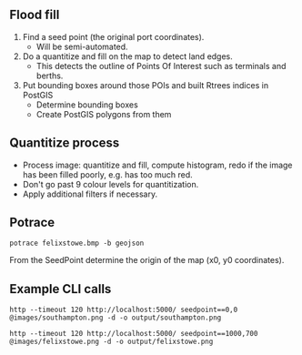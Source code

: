 ## Flood fill

1. Find a seed point (the original port coordinates).
    - Will be semi-automated.
2. Do a quantitize and fill on the map to detect land edges.
    - This detects the outline of Points Of Interest such as terminals and berths.
3. Put bounding boxes around those POIs and built Rtrees indices in PostGIS
    - Determine bounding boxes
    - Create PostGIS polygons from them


## Quantitize process

- Process image: quantitize and fill, compute histogram,
  redo if the image has been filled poorly, e.g. has too much red.
- Don't go past 9 colour levels for quantitization.
- Apply additional filters if necessary.


## Potrace

    potrace felixstowe.bmp -b geojson


From the SeedPoint determine the origin of the map (x0, y0 coordinates).


## Example CLI calls

    http --timeout 120 http://localhost:5000/ seedpoint==0,0 @images/southampton.png -d -o output/southampton.png

    http --timeout 120 http://localhost:5000/ seedpoint==1000,700 @images/felixstowe.png -d -o output/felixstowe.png
